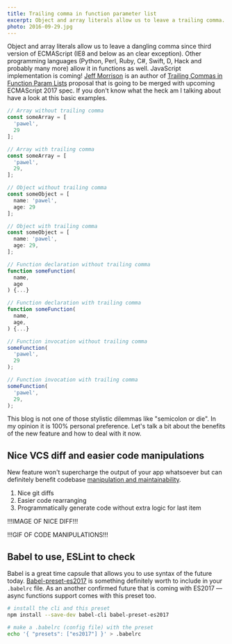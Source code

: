 ```yaml
---
title: Trailing comma in function parameter list
excerpt: Object and array literals allow us to leave a trailing comma. ECMAScript 2017 adds the same functionality to function parameter list.
photo: 2016-09-29.jpg
---
```


Object and array literals allow us to leave a dangling comma since third version of ECMAScript (IE8 and below as an clear exception). Other programming languages (Python, Perl, Ruby, C#, Swift, D, Hack and probably many more) allow it in functions as well. JavaScript implementation is coming! [Jeff Morrison](https://twitter.com/lbljeffmo) is an author of [Trailing Commas in Function Param Lists](https://jeffmo.github.io/es-trailing-function-commas/) proposal that is going to be merged with upcoming ECMAScript 2017 spec. If you don't know what the heck am I talking about have a look at this basic examples.

```js
// Array without trailing comma
const someArray = [
  'pawel',
  29
];

// Array with trailing comma
const someArray = [
  'pawel',
  29,
];
```

```js
// Object without trailing comma
const someObject = [
  name: 'pawel',
  age: 29
];

// Object with trailing comma
const someObject = [
  name: 'pawel',
  age: 29,
];
```

```js
// Function declaration without trailing comma
function someFunction(
  name,
  age
) {...}

// Function declaration with trailing comma
function someFunction(
  name,
  age,
) {...}
```

```js
// Function invocation without trailing comma
someFunction(
  'pawel',
  29
);

// Function invocation with trailing comma
someFunction(
  'pawel',
  29,
);
```

This blog is not one of those stylistic dilemmas like "semicolon or die". In my opinion it is 100% personal preference. Let's talk a bit about the benefits of the new feature and how to deal with it now.

## Nice VCS diff and easier code manipulations

New feature won't supercharge the output of your app whatsoever but can definitely benefit codebase [manipulation and maintainability](https://medium.com/@nikgraf/why-you-should-enforce-dangling-commas-for-multiline-statements-d034c98e36f8).

1. Nice git diffs
2. Easier code rearranging
3. Programmatically generate code without extra logic for last item

!!!IMAGE OF NICE DIFF!!!

!!!GIF OF CODE MANIPULATIONS!!!

## Babel to use, ESLint to check

Babel is a great time capsule that allows you to use syntax of the future today. [Babel-preset-es2017](https://babeljs.io/docs/plugins/preset-es2017/) is something definitely worth to include in your `.babelrc` file. As an another confirmed future that is coming with ES2017 — async functions support comes with this preset too.

```bash
# install the cli and this preset
npm install --save-dev babel-cli babel-preset-es2017

# make a .babelrc (config file) with the preset
echo '{ "presets": ["es2017"] }' > .babelrc
```
